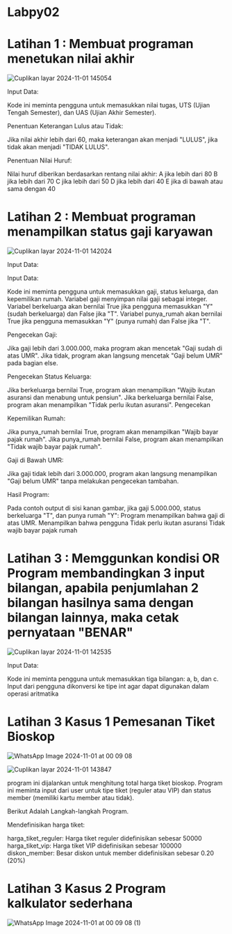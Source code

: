 # Labpy02

# Latihan 1 : Membuat programan menetukan nilai akhir
![Cuplikan layar 2024-11-01 145054](https://github.com/user-attachments/assets/a01eb812-7478-41ed-beea-c37a8aad2073)

Input Data:

Kode ini meminta pengguna untuk memasukkan nilai tugas, UTS (Ujian Tengah Semester), dan UAS (Ujian Akhir Semester).

Penentuan Keterangan Lulus atau Tidak:

Jika nilai akhir lebih dari 60, maka keterangan akan menjadi "LULUS", jika tidak akan menjadi "TIDAK LULUS".

Penentuan Nilai Huruf:

Nilai huruf diberikan berdasarkan rentang nilai akhir: A jika lebih dari 80 B jika lebih dari 70 C jika lebih dari 50 D jika lebih dari 40 E jika di bawah atau sama dengan 40

# Latihan 2 : Membuat programan menampilkan status gaji karyawan
![Cuplikan layar 2024-11-01 142024](https://github.com/user-attachments/assets/efc6197d-abe2-4fe8-b7ec-c066022fadf8)

Input Data:

 Input Data:

Kode ini meminta pengguna untuk memasukkan gaji, status keluarga, dan kepemilikan rumah. Variabel gaji menyimpan nilai gaji sebagai integer. Variabel berkeluarga akan bernilai True jika pengguna memasukkan "Y" (sudah berkeluarga) dan False jika "T". Variabel punya_rumah akan bernilai True jika pengguna memasukkan "Y" (punya rumah) dan False jika "T".

Pengecekan Gaji:

Jika gaji lebih dari 3.000.000, maka program akan mencetak "Gaji sudah di atas UMR". Jika tidak, program akan langsung mencetak "Gaji belum UMR" pada bagian else.

Pengecekan Status Keluarga:

Jika berkeluarga bernilai True, program akan menampilkan "Wajib ikutan asuransi dan menabung untuk pensiun". Jika berkeluarga bernilai False, program akan menampilkan "Tidak perlu ikutan asuransi". Pengecekan

Kepemilikan Rumah:

Jika punya_rumah bernilai True, program akan menampilkan "Wajib bayar pajak rumah". Jika punya_rumah bernilai False, program akan menampilkan "Tidak wajib bayar pajak rumah".

Gaji di Bawah UMR:

Jika gaji tidak lebih dari 3.000.000, program akan langsung menampilkan "Gaji belum UMR" tanpa melakukan pengecekan tambahan.

Hasil Program:

Pada contoh output di sisi kanan gambar, jika gaji 5.000.000, status berkeluarga "T", dan punya rumah "Y": Program menampilkan bahwa gaji di atas UMR. Menampilkan bahwa pengguna Tidak perlu ikutan asuransi Tidak wajib bayar pajak rumah

# Latihan 3 : Memggunkan kondisi OR Program membandingkan 3 input bilangan, apabila penjumlahan 2 bilangan hasilnya sama dengan bilangan lainnya, maka cetak pernyataan "BENAR"

![Cuplikan layar 2024-11-01 142535](https://github.com/user-attachments/assets/d9e29ea0-6196-444c-9f0b-9f7fdb6c40ea)

Input Data:

Kode ini meminta pengguna untuk memasukkan tiga bilangan: a, b, dan c. Input dari pengguna dikonversi ke tipe int agar dapat digunakan dalam operasi aritmatika

# Latihan 3 Kasus 1 Pemesanan Tiket Bioskop
![WhatsApp Image 2024-11-01 at 00 09 08](https://github.com/user-attachments/assets/9faa3e5f-9532-429c-97ab-c10bb3a760ff)

![Cuplikan layar 2024-11-01 143847](https://github.com/user-attachments/assets/0c3d5a4b-fd88-45fb-9077-325664f2290d)

program ini dijalankan untuk menghitung total harga tiket bioskop. Program ini meminta input dari user untuk tipe tiket (reguler atau VIP) dan status member (memiliki kartu member atau tidak).

Berikut Adalah Langkah-langkah Program.

Mendefinisikan harga tiket:

harga_tiket_reguler: Harga tiket reguler didefinisikan sebesar 50000 harga_tiket_vip: Harga tiket VIP didefinisikan sebesar 100000 diskon_member: Besar diskon untuk member didefinisikan sebesar 0.20 (20%)

# Latihan 3 Kasus 2 Program kalkulator sederhana
![WhatsApp Image 2024-11-01 at 00 09 08 (1)](https://github.com/user-attachments/assets/0f8d1bf0-2736-41f2-8aa6-6afef430aab2)
